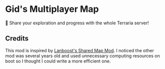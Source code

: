 # Gid's Multiplayer Map

🌲 Share your exploration and progress with the whole Terraria server!

## Credits

This mod is inspired by [Lanboost's Shared Map Mod](https://github.com/Lanboost/TModLoader_LansSharedMap). I noticed the other mod was several years old and used unnecessary computing resources on boot so I thought I could write a more efficient one.
